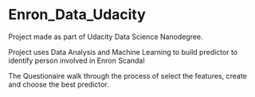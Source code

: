 # Enron_Data_Udacity

Project made as part of Udacity Data Science Nanodegree.

Project uses Data Analysis and Machine Learning to build predictor to identify person involved in Enron Scandal

The Questionaire walk through the process of select the features, create and choose the best predictor.
